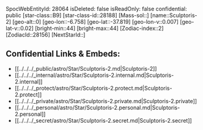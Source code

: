 ﻿---
location: [-37.819,-6.758,0]
type: Star
tags:
- astro/Star

---
SpocWebEntityId: 28064
isDeleted: false
isReadOnly: false
confidential: public
[star-class::B9]
[star-class-id::28188]
[Mass-sol::]
[name::Sculptoris-2]
[geo-alt::0]
[geo-lon::-6.758]
[geo-lat::-37.819]
[geo-lon-v::0.007]
[geo-lat-v::0.02]
[bright-min::44]
[bright-max::44]
[Zodiac-index::2]
[ZodiacId::28156]
[NextStarId::]



## Confidential Links & Embeds: 
- [[../../../_public/astro/Star/Sculptoris-2.md|Sculptoris-2]] 
- [[../../../_internal/astro/Star/Sculptoris-2.internal.md|Sculptoris-2.internal]] 
- [[../../../_protect/astro/Star/Sculptoris-2.protect.md|Sculptoris-2.protect]] 
- [[../../../_private/astro/Star/Sculptoris-2.private.md|Sculptoris-2.private]] 
- [[../../../_personal/astro/Star/Sculptoris-2.personal.md|Sculptoris-2.personal]] 
- [[../../../_secret/astro/Star/Sculptoris-2.secret.md|Sculptoris-2.secret]] 
